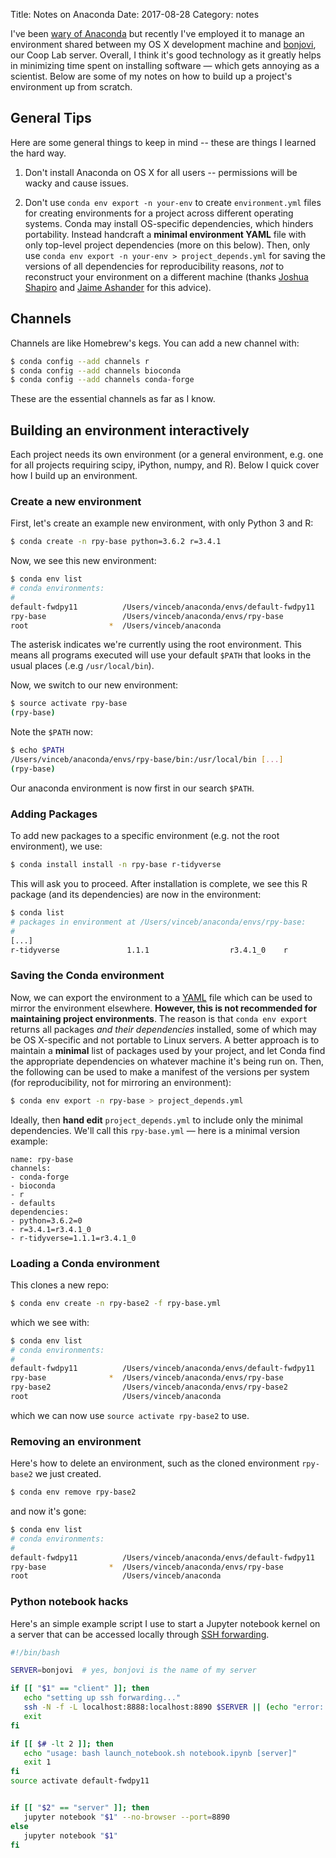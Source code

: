 Title: Notes on Anaconda
Date: 2017-08-28
Category: notes

I've been [wary of
Anaconda](https://twitter.com/vsbuffalo/status/901856178824548352) but recently I've
employed it to manage an environment shared between my OS X development
machine and [bonjovi](https://www.youtube.com/watch?v=dQw4w9WgXcQ), our Coop
Lab server. Overall, I think it's good technology as it greatly helps in
minimizing time spent on installing software — which gets annoying as a
scientist. Below are some of my notes on how to build up a project's
environment up from scratch. 

## General Tips

Here are some general things to keep in mind -- these are things I learned the
hard way.

1. Don't install Anaconda on OS X for all users -- permissions will be wacky
   and cause issues.

2. Don't use `conda env export -n your-env` to create `environment.yml` files
   for creating environments for a project across different operating systems.
     Conda may install OS-specific dependencies, which hinders portability.
     Instead handcraft a **minimal environment YAML** file with only top-level
     project dependencies (more on this below). Then, only use `conda env
     export -n your-env > project_depends.yml` for saving the versions of all
     dependencies for reproducibility reasons, *not* to 
     reconstruct your environment on a different machine (thanks [Joshua
     Shapiro](https://twitter.com/jashapiro/status/902259307248582656) and
     [Jaime Ashander](https://twitter.com/jaimedash/status/902260033127190529)
     for this advice).

## Channels

Channels are like Homebrew's kegs. You can add a new channel with:

```bash
$ conda config --add channels r
$ conda config --add channels bioconda
$ conda config --add channels conda-forge
```

These are the essential channels as far as I know.

## Building an environment interactively

Each project needs its own environment (or a general environment, e.g. one for
all projects requiring scipy, iPython, numpy, and R). Below I quick cover how I
build up an environment.

### Create a new environment

First, let's create an example new environment, with only Python 3 and R:

```bash
$ conda create -n rpy-base python=3.6.2 r=3.4.1
```

Now, we see this new environment:

```bash
$ conda env list
# conda environments:
#
default-fwdpy11          /Users/vinceb/anaconda/envs/default-fwdpy11
rpy-base                 /Users/vinceb/anaconda/envs/rpy-base
root                  *  /Users/vinceb/anaconda
```

The asterisk indicates we're currently using the root environment. This means
all programs executed will use your default `$PATH` that looks in the usual
places (.e.g `/usr/local/bin`).

Now, we switch to our new environment:

```bash
$ source activate rpy-base
(rpy-base)
```

Note the `$PATH` now:

```bash
$ echo $PATH
/Users/vinceb/anaconda/envs/rpy-base/bin:/usr/local/bin [...]
(rpy-base)
```
Our anaconda environment is now first in our search `$PATH`. 

### Adding Packages

To add new packages to a specific environment (e.g. not the root environment), we use:

```bash
$ conda install install -n rpy-base r-tidyverse
```

This will ask you to proceed. After installation is complete, we see this R
package (and its dependencies) are now in the environment:

```bash
$ conda list
# packages in environment at /Users/vinceb/anaconda/envs/rpy-base:
#
[...]
r-tidyverse               1.1.1                  r3.4.1_0    r
```

### Saving the Conda environment

Now, we can export the environment to a
[YAML](https://en.wikipedia.org/wiki/YAML) file which can be used to mirror the
environment elsewhere. **However, this is not recommended for maintaining
project environments**. The reason is that `conda env export` returns all
packages *and their dependencies* installed, some of which may be OS X-specific
and not portable to Linux servers. A better approach is to maintain a
**minimal** list of packages used by your project, and let Conda find the
appropriate dependencies on whatever machine it's being run on. Then, the
following can be used to make a manifest of the versions per system (for
reproducibility, not for mirroring an environment):

```bash
$ conda env export -n rpy-base > project_depends.yml
```

Ideally, then **hand edit** `project_depends.yml` to include only the minimal dependencies. We'll call this `rpy-base.yml` — here is a minimal version example:

```
name: rpy-base
channels:
- conda-forge
- bioconda
- r
- defaults
dependencies:
- python=3.6.2=0
- r=3.4.1=r3.4.1_0
- r-tidyverse=1.1.1=r3.4.1_0
```

### Loading a Conda environment

This clones a new repo:
```bash
$ conda env create -n rpy-base2 -f rpy-base.yml
```

which we see with:
```bash
$ conda env list
# conda environments:
#
default-fwdpy11          /Users/vinceb/anaconda/envs/default-fwdpy11
rpy-base              *  /Users/vinceb/anaconda/envs/rpy-base
rpy-base2                /Users/vinceb/anaconda/envs/rpy-base2
root                     /Users/vinceb/anaconda
```

which we can now use `source activate rpy-base2` to use. 

### Removing an environment

Here's how to delete an environment, such as the cloned environment `rpy-base2` we just created.

```bash
$ conda env remove rpy-base2
```

and now it's gone:

```bash
$ conda env list
# conda environments:
#
default-fwdpy11          /Users/vinceb/anaconda/envs/default-fwdpy11
rpy-base              *  /Users/vinceb/anaconda/envs/rpy-base
root                     /Users/vinceb/anaconda
```

### Python notebook hacks

Here's an simple example script I use to start a Jupyter notebook kernel on a
server that can be accessed locally through [SSH
forwarding](https://coderwall.com/p/ohk6cg/remote-access-to-ipython-notebooks-via-ssh).

```bash
#!/bin/bash

SERVER=bonjovi  # yes, bonjovi is the name of my server

if [[ "$1" == "client" ]]; then
   echo "setting up ssh forwarding..."
   ssh -N -f -L localhost:8888:localhost:8890 $SERVER || (echo "error: ssh forwarding failed." && exit 1)
   exit
fi

if [[ $# -lt 2 ]]; then
   echo "usage: bash launch_notebook.sh notebook.ipynb [server]"
   exit 1
fi
source activate default-fwdpy11


if [[ "$2" == "server" ]]; then
   jupyter notebook "$1" --no-browser --port=8890
else
   jupyter notebook "$1"
fi
```

